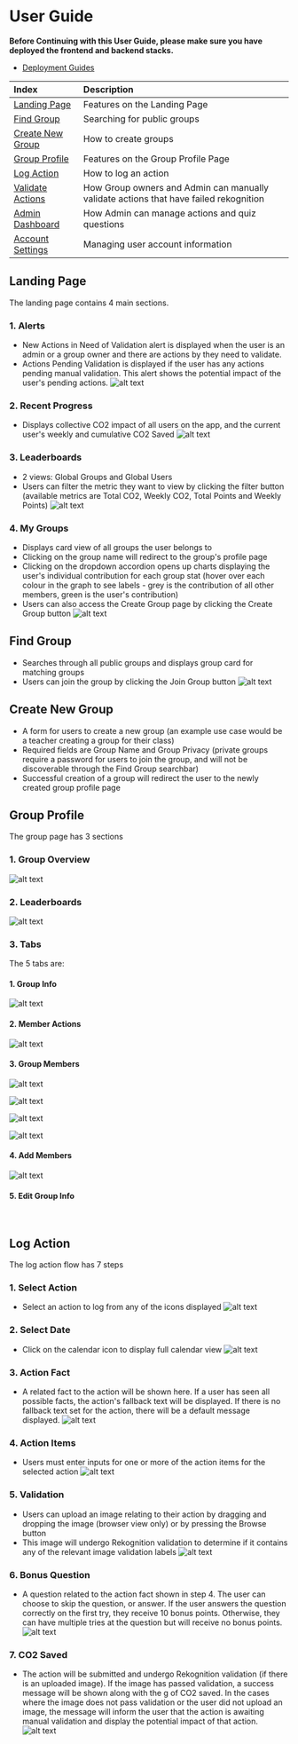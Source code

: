 # User Guide

**Before Continuing with this User Guide, please make sure you have deployed the frontend and backend stacks.**

- [Deployment Guides](./DeploymentGuide.md)

| Index                                 | Description                                                                           |
| :------------------------------------ | :------------------------------------------------------------------------------------ |
| [Landing Page](#Landing-Page)         | Features on the Landing Page                                                          |
| [Find Group](#Find-Group)             | Searching for public groups                                                           |
| [Create New Group](#Create-New-Group) | How to create groups                                                                  |
| [Group Profile](#Group-Profile)       | Features on the Group Profile Page                                                    |
| [Log Action](#Log-Action)             | How to log an action                                                                  |
| [Validate Actions](#Validate-Actions) | How Group owners and Admin can manually validate actions that have failed rekognition |
| [Admin Dashboard](#Admin-Dashboard)   | How Admin can manage actions and quiz questions                                       |
| [Account Settings](#Account-Settings) | Managing user account information                                                     |

## Landing Page

The landing page contains 4 main sections.

### 1. Alerts

- New Actions in Need of Validation alert is displayed when the user is an admin or a group owner and there are actions by they need to validate.
- Actions Pending Validation is displayed if the user has any actions pending manual validation. This alert shows the potential impact of the user's pending actions.
  ![alt text](images/landing/landing0.png)

### 2. Recent Progress

- Displays collective CO2 impact of all users on the app, and the current user's weekly and cumulative CO2 Saved
  ![alt text](images/landing/landing1.png)

### 3. Leaderboards

- 2 views: Global Groups and Global Users
- Users can filter the metric they want to view by clicking the filter button (available metrics are Total CO2, Weekly CO2, Total Points and Weekly Points)
  ![alt text](images/landing/landing2.png)

### 4. My Groups

- Displays card view of all groups the user belongs to
- Clicking on the group name will redirect to the group's profile page
- Clicking on the dropdown accordion opens up charts displaying the user's individual contribution for each group stat (hover over each colour in the graph to see labels - grey is the contribution of all other members, green is the user's contribution)
- Users can also access the Create Group page by clicking the Create Group button
  ![alt text](images/landing/landing3.png)

## Find Group

- Searches through all public groups and displays group card for matching groups
- Users can join the group by clicking the Join Group button
  ![alt text](images/find_group.png)

## Create New Group

- A form for users to create a new group (an example use case would be a teacher creating a group for their class)
- Required fields are Group Name and Group Privacy (private groups require a password for users to join the group, and will not be discoverable through the Find Group searchbar)
- Successful creation of a group will redirect the user to the newly created group profile page

## Group Profile

The group page has 3 sections

### 1. Group Overview

![alt text](images/groupProfile/group_profile0.png)

### 2. Leaderboards

![alt text](images/groupProfile/group_profile1.png)

### 3. Tabs

The 5 tabs are:

#### 1. Group Info

![alt text](images/groupProfile/group_profile2.png)

#### 2. Member Actions

![alt text](images/groupProfile/group_profile3.png)

#### 3. Group Members

![alt text](images/groupProfile/group_profile4.png)

![alt text](images/groupProfile/group_profile5.png)

![alt text](images/groupProfile/group_profile6.png)

![alt text](images/groupProfile/group_profile7.png)

#### 4. Add Members

![alt text](images/groupProfile/group_profile8.png)

#### 5. Edit Group Info

<br>

## Log Action

The log action flow has 7 steps

### 1. Select Action

- Select an action to log from any of the icons displayed
  ![alt text](images/logAction/log_action0.png)

### 2. Select Date

- Click on the calendar icon to display full calendar view
  ![alt text](images/logAction/log_action1.png)

### 3. Action Fact

- A related fact to the action will be shown here. If a user has seen all possible facts, the action's fallback text will be displayed. If there is no fallback text set for the action, there will be a default message displayed.
  ![alt text](images/logAction/log_action2.png)

### 4. Action Items

- Users must enter inputs for one or more of the action items for the selected action
  ![alt text](images/logAction/log_action3.png)

### 5. Validation

- Users can upload an image relating to their action by dragging and dropping the image (browser view only) or by pressing the Browse button
- This image will undergo Rekognition validation to determine if it contains any of the relevant image validation labels
  ![alt text](images/logAction/log_action4.png)

### 6. Bonus Question

- A question related to the action fact shown in step 4. The user can choose to skip the question, or answer. If the user answers the question correctly on the first try, they receive 10 bonus points. Otherwise, they can have multiple tries at the question but will receive no bonus points.
  ![alt text](images/logAction/log_action5.png)

### 7. CO2 Saved

- The action will be submitted and undergo Rekognition validation (if there is an uploaded image). If the image has passed validation, a success message will be shown along with the g of CO2 saved. In the cases where the image does not pass validation or the user did not upload an image, the message will inform the user that the action is awaiting manual validation and display the potential impact of that action.
  ![alt text](images/logAction/log_action6.png)
